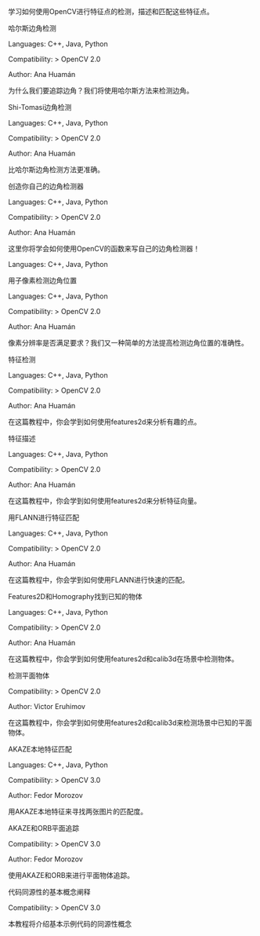 学习如何使用OpenCV进行特征点的检测，描述和匹配这些特征点。

哈尔斯边角检测

Languages: C++, Java, Python

Compatibility: > OpenCV 2.0

Author: Ana Huamán

为什么我们要追踪边角？我们将使用哈尔斯方法来检测边角。

Shi-Tomasi边角检测

Languages: C++, Java, Python

Compatibility: > OpenCV 2.0

Author: Ana Huamán

比哈尔斯边角检测方法更准确。

创造你自己的边角检测器

Languages: C++, Java, Python

Compatibility: > OpenCV 2.0

Author: Ana Huamán

这里你将学会如何使用OpenCV的函数来写自己的边角检测器！

Languages: C++, Java, Python

用子像素检测边角位置

Languages: C++, Java, Python

Compatibility: > OpenCV 2.0

Author: Ana Huamán

像素分辨率是否满足要求？我们又一种简单的方法提高检测边角位置的准确性。

特征检测

Languages: C++, Java, Python

Compatibility: > OpenCV 2.0

Author: Ana Huamán

在这篇教程中，你会学到如何使用features2d来分析有趣的点。

特征描述

Languages: C++, Java, Python

Compatibility: > OpenCV 2.0

Author: Ana Huamán

在这篇教程中，你会学到如何使用features2d来分析特征向量。

用FLANN进行特征匹配

Languages: C++, Java, Python

Compatibility: > OpenCV 2.0

Author: Ana Huamán

在这篇教程中，你会学到如何使用FLANN进行快速的匹配。

Features2D和Homography找到已知的物体

Languages: C++, Java, Python

Compatibility: > OpenCV 2.0

Author: Ana Huamán

在这篇教程中，你会学到如何使用features2d和calib3d在场景中检测物体。

检测平面物体

Compatibility: > OpenCV 2.0

Author: Victor Eruhimov

在这篇教程中，你会学到如何使用features2d和calib3d来检测场景中已知的平面物体。

AKAZE本地特征匹配

Languages: C++, Java, Python

Compatibility: > OpenCV 3.0

Author: Fedor Morozov

用AKAZE本地特征来寻找两张图片的匹配度。

AKAZE和ORB平面追踪

Compatibility: > OpenCV 3.0

Author: Fedor Morozov

使用AKAZE和ORB来进行平面物体追踪。

代码同源性的基本概念阐释

Compatibility: > OpenCV 3.0

本教程将介绍基本示例代码的同源性概念